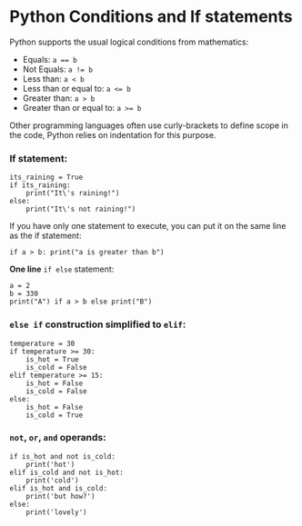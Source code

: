
# Python Conditions and If statements

Python supports the usual logical conditions from mathematics:

- Equals: `a == b`
- Not Equals: `a != b`
- Less than: `a < b`
- Less than or equal to: `a <= b`
- Greater than: `a > b`
- Greater than or equal to: `a >= b`

Other programming languages often use curly-brackets to define scope in the code, Python relies on indentation for this purpose.

### If statement:
```
its_raining = True
if its_raining:
	print("It\'s raining!")
else:
	print("It\'s not raining!")
```
If you have only one statement to execute, you can put it on the same line as the if statement:
```
if a > b: print("a is greater than b")
```
**One line** `if else` statement:
```
a = 2
b = 330
print("A") if a > b else print("B")
```
### `else if` construction simplified to `elif`:
```
temperature = 30
if temperature >= 30:
	is_hot = True
	is_cold = False
elif temperature >= 15:
	is_hot = False
	is_cold = False
else:
	is_hot = False
	is_cold = True
```
### `not`, `or`, `and` operands:
```
if is_hot and not is_cold:
	print('hot')
elif is_cold and not is_hot:
	print('cold')
elif is_hot and is_cold:
	print('but how?')
else:
	print('lovely')
```
